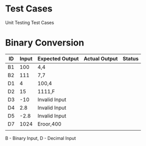 # Test Cases
Unit Testing Test Cases


# Binary Conversion
 
| ID | Input | Expected Output | Actual Output | Status |
|----|-------|-----------------|---------------|--------|
| B1 |100    |    4,4          |               |        |
| B2 |111    |    7,7          |               |        |
| D1 |4      |    100,4        |               |        |
| D2 |15     |    1111,F       |               |        |
| D3 |-10    |Invalid Input    |               |        |
| D4 |2.8    |Invalid Input    |               |        |
| D5 |-2.8   |Invalid Input    |               |        |
| D7 |1024   |Eroor,400        |               |        |
|    |       |                 |               |        |
    
B - Binary Input, D - Decimal Input